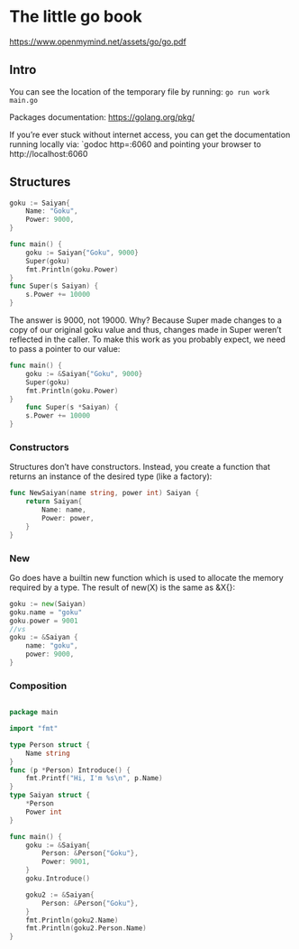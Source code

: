 # The little go book

https://www.openmymind.net/assets/go/go.pdf

## Intro
You can see the location of the temporary file by running: `go run work main.go`

Packages documentation: https://golang.org/pkg/

If you’re ever stuck without internet access, you can get the documentation running locally via: `godoc http=:6060 and pointing your browser to http://localhost:6060

## Structures

```go
goku := Saiyan{
    Name: "Goku",
    Power: 9000,
}

func main() {
    goku := Saiyan{"Goku", 9000}
    Super(goku)
    fmt.Println(goku.Power)
}
func Super(s Saiyan) {
    s.Power += 10000
}
```

The answer is 9000, not 19000. Why? Because Super made changes to a copy of our original goku value and thus, changes made in Super weren’t reflected in the caller. To make this work as you probably expect, we need to pass a pointer to our value:

```go
func main() {
    goku := &Saiyan{"Goku", 9000}
    Super(goku)
    fmt.Println(goku.Power)
}
    func Super(s *Saiyan) {
    s.Power += 10000
}
```

### Constructors

Structures don’t have constructors. Instead, you create a function that returns an instance of the desired type (like a
factory):

```go
func NewSaiyan(name string, power int) Saiyan {
    return Saiyan{
        Name: name,
        Power: power,
    }
}
```

### New

Go does have a builtin new function which is used to allocate the memory required by a type. The result of new(X) is the same as &X{}:

```go
goku := new(Saiyan)
goku.name = "goku"
goku.power = 9001
//vs
goku := &Saiyan {
    name: "goku",
    power: 9000,
}
```

### Composition

```go

package main

import "fmt"

type Person struct {
	Name string
}
func (p *Person) Introduce() {
	fmt.Printf("Hi, I'm %s\n", p.Name)
}
type Saiyan struct {
	*Person
	Power int
}

func main() {
	goku := &Saiyan{
		Person: &Person{"Goku"},
		Power: 9001,
	}
	goku.Introduce()

	goku2 := &Saiyan{
		Person: &Person{"Goku"},
	}
	fmt.Println(goku2.Name)
	fmt.Println(goku2.Person.Name)
}

```
